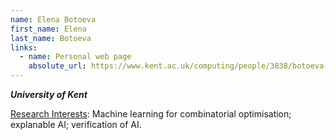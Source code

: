 ```yaml
---
name: Elena Botoeva
first_name: Elena
last_name: Botoeva
links:
  - name: Personal web page
    absolute_url: https://www.kent.ac.uk/computing/people/3838/botoeva-elena
---
```

_**University of Kent**_

<ins>Research Interests</ins>:
Machine learning for combinatorial optimisation; explanable AI; verification of AI.
